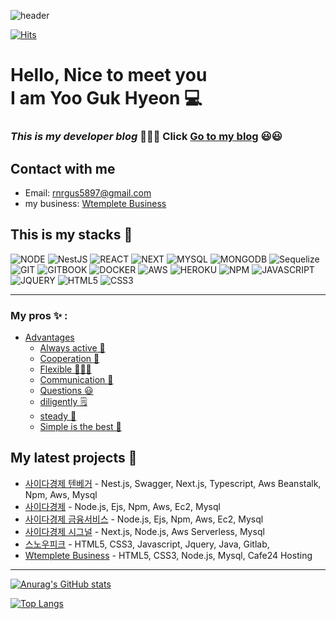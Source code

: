 ![header](https://capsule-render.vercel.app/api?type=waving&color=auto&height=300&section=header&text=Gukhyeon%20Welcome&fontSize=60&animation=fadeIn)


[![Hits](https://hits.seeyoufarm.com/api/count/incr/badge.svg?url=https%3A%2F%2Fgithub.com%2Fyoogukhyeon&count_bg=%2379C83D&title_bg=%23555555&icon=iata.svg&icon_color=%23E7E7E7&title=hits&edge_flat=true)](https://hits.seeyoufarm.com)    

# **Hello, Nice to meet you <br /> I am Yoo Guk Hyeon 💻**

### *This is my developer blog* 👨🏽‍💻  **Click** [Go to my blog](https://cometruedream.tistory.com/) 😃😃

## Contact with me 
* Email: rnrgus5897@gmail.com
* my business: [Wtemplete Business](https://wtemplete.shop/)

## This is my stacks 🤖
![NODE](https://img.shields.io/badge/-node.js-026e00?style=for-the-badge&logo=node.js&logoColor=ffffff)
![NestJS](https://img.shields.io/badge/nestjs-%23E0234E.svg?style=for-the-badge&logo=nestjs&logoColor=white)
![REACT](https://img.shields.io/badge/-react-61dafb?style=for-the-badge&logo=react&logoColor=ffffff)
![NEXT](https://img.shields.io/badge/-next.js-000000?style=for-the-badge&logo=next.js&logoColor=ffffff)
![MYSQL](https://img.shields.io/badge/-mysql-3E6E93?style=for-the-badge&logo=mysql&logoColor=ffffff)
![MONGODB](https://img.shields.io/badge/-mongodb-ffffff?style=for-the-badge&logo=mongodb&logoColor=026e00)
![Sequelize](https://img.shields.io/badge/Sequelize-52B0E7?style=for-the-badge&logo=Sequelize&logoColor=white)
![GIT](https://img.shields.io/badge/-github-000000?style=for-the-badge&logo=git&logoColor=ffffff)
![GITBOOK](https://img.shields.io/badge/-gitbook-000000?style=for-the-badge&logo=git&logoColor=ffffff)
![DOCKER](https://img.shields.io/badge/-Docker-46a2f1?style=for-the-badge&logo=Docker&logoColor=ffffff)
![AWS](https://img.shields.io/badge/-AWS-ec7211?style=for-the-badge&logo=aws&logoColor=026e00)
![HEROKU](https://img.shields.io/badge/-HEROKU-79589F?style=for-the-badge&logo=HEROKU&logoColor=ffffff)
![NPM](https://img.shields.io/badge/-NPM-ffffff?style=for-the-badge&logo=NPM&logoColor=ffffff)
![JAVASCRIPT](https://img.shields.io/badge/-javascript-23F7DF1C?style=for-the-badge&logo=javascript&logoColor=ffffff)
![JQUERY](https://img.shields.io/badge/-jquery-ffffff?style=for-the-badge&logo=jquery&logoColor=ff00ff)
![HTML5](https://img.shields.io/badge/-HTML5-F05032?style=for-the-badge&logo=html5&logoColor=ffffff)
![CSS3](https://img.shields.io/badge/-CSS3-007ACC?style=for-the-badge&logo=CSS3&logoColor=ffffff)

---
### My pros ✨ :
  - [Advantages](#categories)
      - [Always active 🤖](#github-actions-)
      - [Cooperation 🚀](#game-mode-)
      - [Flexible 👨🏽‍💻](#code-mode-)
      - [Communication 💫](#dynamic-realtime-)
      - [Questions 😃](#a-little-bit-of-everything-)
      - [diligently 🗒](#descriptive-)
      - [steady 🤗](#simple-but-innovative-ones-)
      - [Simple is the best 🎰](#typing-mode-)
  
## My latest projects 🤗
- [사이다경제 텐베거](https://tenbagger.cidermics.com/) - Nest.js, Swagger, Next.js, Typescript, Aws Beanstalk, Npm, Aws, Mysql
- [사이다경제](https://cidermics.com/) - Node.js, Ejs, Npm, Aws, Ec2, Mysql
- [사이다경제 금융서비스](https://finance.cidermics.com/apply) - Node.js, Ejs, Npm, Aws, Ec2, Mysql
- [사이다경제 시그널](https://signal.cidermics.com/) - Next.js, Node.js, Aws Serverless, Mysql 
- [스노우피크](https://www.snowpeak.co.kr/main.do) - HTML5, CSS3, Javascript, Jquery, Java, Gitlab, 
- [Wtemplete Business](https://wtemplete.shop/) - HTML5, CSS3, Node.js, Mysql, Cafe24 Hosting 
---

<span>[![Anurag's GitHub stats](https://github-readme-stats.vercel.app/api?username=yoogukhyeon&layout=compact&theme=transparent)](https://github.com/yoogukhyeon/github-readme-stats)</span>

<span>[![Top Langs](https://github-readme-stats.vercel.app/api/top-langs/?username=yoogukhyeon&layout=compact&theme=tokyonight)](https://github.com/yoogukhyeon/github-readme-stats)</span>

